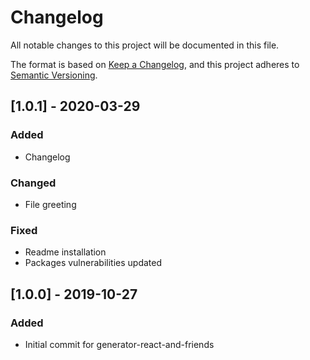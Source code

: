 # Changelog
All notable changes to this project will be documented in this file.

The format is based on [Keep a Changelog](https://keepachangelog.com/en/1.0.0/),
and this project adheres to [Semantic Versioning](https://semver.org/spec/v2.0.0.html).

## [1.0.1] - 2020-03-29
### Added
- Changelog

### Changed
- File greeting

### Fixed
- Readme installation
- Packages vulnerabilities updated

## [1.0.0] - 2019-10-27
### Added
- Initial commit for generator-react-and-friends